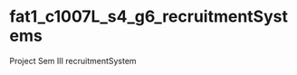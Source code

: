 fat1_c1007L_s4_g6_recruitmentSystems
====================================

Project Sem III recruitmentSystem
